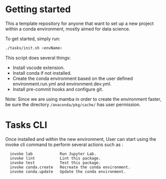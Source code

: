 # Getting started

This a template repository for anyone that want to set up
a new project within a conda environment, mostly aimed for data science.

To get started, simply run:

```bash
./tasks/init.sh <envName>
```

This script does several things:
-  Install vscode extension.
-  Install conda if not installed.
-  Create the conda environment based on the user defined environment.run.yml and environment.dev.yml.
-  Install pre-commit hooks and configure git.

Note: Since we are using mamba in order to create the environment faster,
be sure the directory `/anaconda/pkg/cache/` has user permission.


# Tasks CLI

Once installed and within the new environment, 
User can start using the invoke cli command to perform several actions 
such as :
```
  invoke lab            Run Jupyter Lab.
  invoke lint           Lint this package.
  invoke test           Test this package.
  invoke conda.create   Recreate the conda environment.
  invoke conda.update   Update the conda environment.
```
